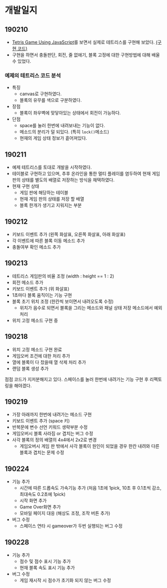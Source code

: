 # 개발일지

## 190210

- [Tetris Game Using JavaScript](https://youtu.be/HEsAr2Yt2do)를 보면서 실제로 테트리스를 구현해 보았다. [(구현 코드)](https://github.com/seungyeop-lee/tetris/tree/master/example-tetris)
- 구현을 하면서 충돌판단, 회전, 줄 없애기, 블록 고정에 대한 구현방법에 대해 배울 수 있었다.

### 예제의 테트리스 코드 분석

- 특징
  - canvas로 구현하였다.
  - 블록의 유무를 색으로 구분하였다.
- 장점
  - 블록이 좌우벽에 맞닿아있는 상태에서 회전이 가능하다.
- 단점
  - space를 눌러 한번에 내려보내는 기능이 없다.
  - 메소드의 분리가 덜 되있다. (특히 `lock()`메소드)
  - 현재의 게임 상태 정보가 흩어져있다.

## 190211

- 예제 테트리스를 토대로 개발을 시작하였다.
- 테이블로 구현하고 있으며, 추후 온라인을 통한 멀티 플레이를 염두하여 현재 게임 판의 상태를 별도의 배열로 저장하는 방식을 채택하였다.
- 현재 구현 상태
  - 게임 판에 해당하는 테이블
  - 현재 게임 판의 상태를 저장 할 배열
  - 블록 한개가 생기고 지워지는 부분

## 190212

- 키보드 이벤트 추가 (왼쪽 화살표, 오른쪽 화살표, 아래 화살표)
- 각 이벤트에 따른 블록 이동 메소드 추가
- 충돌여부 확인 메소드 추가

## 190213

- 테트리스 게임판의 비율 조정 (width : height == 1 : 2)
- 회전 메소드 추가
- 키보드 이벤트 추가 (위 화살표)
- 1초마다 블록 움직이는 기능 구현
- 블록 초기 위치 조정 (한칸씩 보이면서 내려오도록 수정)
  - 위치가 음수로 되면서 블록을 그리는 메소드와 패널 상태 저장 메소드에서 예외처리
- 위치 고정 메소드 구현 중

## 190218

- 위치 고정 메소드 구현 완료
- 게임오버 조건에 대한 처리 추가
- 열에 블록이 다 찼을때 열 삭제 처리 추가
- 랜덤 블록 생성 추가

점점 코드가 지저분해지고 있다. 스페이스를 눌러 한번에 내려가는 기능 구현 후 리펙토링을 해야겠다.

## 190219

- 가장 아래까지 한번에 내려가는 메소드 구현
- 키보드 이벤트 추가 (space 키)
- 반복문에 변수 선언 키워드 생략부분 수정
- 게임오버시 블록 사라짐 or 겹치는 버그 수정
- 사각 블록의 정의 배열의 4x4에서 2x2로 변경
  - 게임오버시 게임 판 밖에서 사각 블록이 원인이 되었을 경우 한칸 내려와 다른 블록과 겹치는 문제 수정

## 190224

- 기능 추가
  - 시간에 따른 드롭속도 가속기능 추가 (처음 1초에 1pick, 10초 후 0.1초씩 감소, 최대속도 0.2초에 1pick)
  - 시작 화면 추가
  - Game Over화면 추가
  - 모바일 페이지 대응 (해상도 조정, 조작 버튼 추가)
- 버그 수정
  - 스페이스 연타 시 gameover가 두번 실행되는 버그 수정

## 190228

- 기능 추가
  - 점수 및 점수 표시 기능 추가
  - 현재 블록 속도 표시 기능 추가
- 버그 수정
  - 게임 재시작 시 점수가 초기화 되지 않는 버그 수정